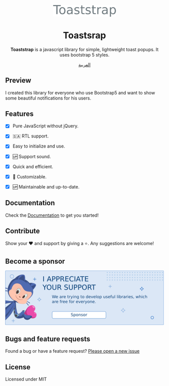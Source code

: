 <p align="center">
  <img width="200" src="docs/logo.png">
</p>

<h1 align="center">Toastsrap</h1>

<div align="center">

**Toaststrap** is a javascript library for simple, lightweight toast popups. It uses bootstrap 5 styles.


</div>

<div align="center">

[العربية](./README-ar.md)

</div>


  

## Preview

I created this library for everyone who use Bootstrap5 and want to show some beautiful notifications for his users.

## Features
- [x] Pure JavaScript without jQuery.
- [x] 🇸🇦 RTL support.
- [x] Easy to initialize and use.
- [x] 🆙 Support sound.
- [x] Quick and efficient.
- [x] 🎨 Customizable.
- [x] 🆙  Maintainable and up-to-date.
  

## Documentation

Check the [Documentation](https://nawafscript.github.io/toaststrap/) to get you started!


## Contribute
Show your ❤️ and support by giving a ⭐. Any suggestions are welcome!



## Become a sponsor
<a href="https://ko-fi.com/nawafinity" target="_blank">
    <img src="docs/sponsor.png" />
</a>


## Bugs and feature requests
Found a bug or have a feature request? [Please open a new issue](https://github.com/nawafscript/toaststrap/issues)

## License

Licensed under MIT